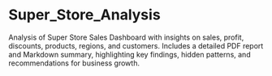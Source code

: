 # Super_Store_Analysis
Analysis of Super Store Sales Dashboard with insights on sales, profit, discounts, products, regions, and customers. Includes a detailed PDF report and Markdown summary, highlighting key findings, hidden patterns, and recommendations for business growth.
